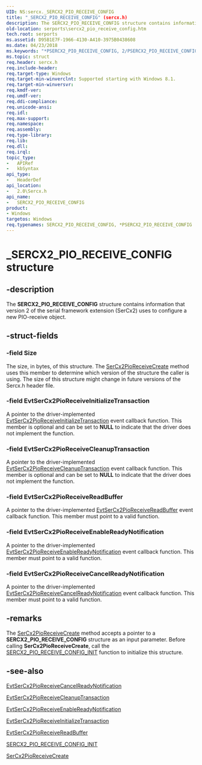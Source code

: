 ```yaml
---
UID: NS:sercx._SERCX2_PIO_RECEIVE_CONFIG
title: "_SERCX2_PIO_RECEIVE_CONFIG" (sercx.h)
description: The SERCX2_PIO_RECEIVE_CONFIG structure contains information that version 2 of the serial framework extension (SerCx2) uses to configure a new PIO-receive object.
old-location: serports\sercx2_pio_receive_config.htm
tech.root: serports
ms.assetid: D95B1E7F-1966-4130-A410-3975B0438608
ms.date: 04/23/2018
ms.keywords: "*PSERCX2_PIO_RECEIVE_CONFIG, 2/PSERCX2_PIO_RECEIVE_CONFIG, 2/SERCX2_PIO_RECEIVE_CONFIG, PSERCX2_PIO_RECEIVE_CONFIG, PSERCX2_PIO_RECEIVE_CONFIG structure pointer [Serial Ports], SERCX2_PIO_RECEIVE_CONFIG, SERCX2_PIO_RECEIVE_CONFIG structure [Serial Ports], _SERCX2_PIO_RECEIVE_CONFIG, serports.sercx2_pio_receive_config"
ms.topic: struct
req.header: sercx.h
req.include-header: 
req.target-type: Windows
req.target-min-winverclnt: Supported starting with Windows 8.1.
req.target-min-winversvr: 
req.kmdf-ver: 
req.umdf-ver: 
req.ddi-compliance: 
req.unicode-ansi: 
req.idl: 
req.max-support: 
req.namespace: 
req.assembly: 
req.type-library: 
req.lib: 
req.dll: 
req.irql: 
topic_type:
-	APIRef
-	kbSyntax
api_type:
-	HeaderDef
api_location:
-	2.0\Sercx.h
api_name:
-	SERCX2_PIO_RECEIVE_CONFIG
product:
- Windows
targetos: Windows
req.typenames: SERCX2_PIO_RECEIVE_CONFIG, *PSERCX2_PIO_RECEIVE_CONFIG
---
```


# _SERCX2_PIO_RECEIVE_CONFIG structure


## -description


The <b>SERCX2_PIO_RECEIVE_CONFIG</b> structure contains information that version 2 of the serial framework extension (SerCx2) uses to configure a new PIO-receive object.


## -struct-fields




### -field Size

The size, in bytes, of this structure. The <a href="https://msdn.microsoft.com/library/windows/hardware/dn265264">SerCx2PioReceiveCreate</a> method uses this member to determine which version of the structure the caller is using. The size of this structure might change in future versions of the Sercx.h header file.


### -field EvtSerCx2PioReceiveInitializeTransaction

A pointer to the driver-implemented <a href="https://msdn.microsoft.com/E03B5319-BBBE-4396-8D03-8BC82FB97D15">EvtSerCx2PioReceiveInitializeTransaction</a> event callback function. This member is optional and can be set to <b>NULL</b> to indicate that the driver does not implement the function.


### -field EvtSerCx2PioReceiveCleanupTransaction

A pointer to the driver-implemented <a href="https://msdn.microsoft.com/2CFCF5D9-23F8-4571-972A-0BE48EB2D046">EvtSerCx2PioReceiveCleanupTransaction</a> event callback function. This member is optional and can be set to <b>NULL</b> to indicate that the driver does not implement the function.


### -field EvtSerCx2PioReceiveReadBuffer

A pointer to the driver-implemented <a href="https://msdn.microsoft.com/B69A128A-B1B0-47BC-9783-32780FC9C447">EvtSerCx2PioReceiveReadBuffer</a> event callback function. This member must point to a valid function.


### -field EvtSerCx2PioReceiveEnableReadyNotification

A pointer to the driver-implemented <a href="https://msdn.microsoft.com/DDD17DF3-9457-40D1-BE18-0A1CAED1389B">EvtSerCx2PioReceiveEnableReadyNotification</a> event callback function. This member must point to a valid function.


### -field EvtSerCx2PioReceiveCancelReadyNotification

A pointer to the driver-implemented <a href="https://msdn.microsoft.com/6173896B-FF8C-42A0-A42A-963F6311C059">EvtSerCx2PioReceiveCancelReadyNotification</a> event callback function. This member must point to a valid function.


## -remarks



The <a href="https://msdn.microsoft.com/library/windows/hardware/dn265264">SerCx2PioReceiveCreate</a> method accepts a pointer to a <b>SERCX2_PIO_RECEIVE_CONFIG</b> structure as an input parameter. Before calling <b>SerCx2PioReceiveCreate</b>, call the <a href="https://msdn.microsoft.com/library/windows/hardware/dn265331">SERCX2_PIO_RECEIVE_CONFIG_INIT</a> function to initialize this structure.




## -see-also




<a href="https://msdn.microsoft.com/6173896B-FF8C-42A0-A42A-963F6311C059">EvtSerCx2PioReceiveCancelReadyNotification</a>



<a href="https://msdn.microsoft.com/2CFCF5D9-23F8-4571-972A-0BE48EB2D046">EvtSerCx2PioReceiveCleanupTransaction</a>



<a href="https://msdn.microsoft.com/DDD17DF3-9457-40D1-BE18-0A1CAED1389B">EvtSerCx2PioReceiveEnableReadyNotification</a>



<a href="https://msdn.microsoft.com/E03B5319-BBBE-4396-8D03-8BC82FB97D15">EvtSerCx2PioReceiveInitializeTransaction</a>



<a href="https://msdn.microsoft.com/B69A128A-B1B0-47BC-9783-32780FC9C447">EvtSerCx2PioReceiveReadBuffer</a>



<a href="https://msdn.microsoft.com/library/windows/hardware/dn265331">SERCX2_PIO_RECEIVE_CONFIG_INIT</a>



<a href="https://msdn.microsoft.com/library/windows/hardware/dn265264">SerCx2PioReceiveCreate</a>
 

 

